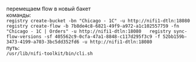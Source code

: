 перемещаем flow в новый бакет  
команды:  
`registry create-bucket -bn "Chicago - 1C" -u http://nifi1-dtln:18080   registry create-flow -b 7b8de4c8-6821-49f9-a972-a1c102557759 -fn "Chicago - 1C | Orders" -u http://nifi1-dtln:18080   registry sync-flow-versions -sf 405562c9-0cfa-47a1-8848-c117d295f3c9 -f 52bb159b-3473-4199-a703-3bc5dd352fd6 -u http://nifi1-dtln:18080`  
путь:  
`/usr/lib/nifi-toolkit/bin/cli.sh`